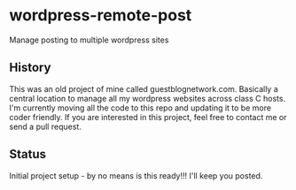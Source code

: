 wordpress-remote-post
=====================

Manage posting to multiple wordpress sites

History
-------

This was an old project of mine called guestblognetwork.com. Basically a central location to manage all my wordpress websites across class C hosts. I'm currently moving all the code to this repo and updating it to be more coder friendly. If you are interested in this project, feel free to contact me or send a pull request.

Status
------

Initial project setup - by no means is this ready!!! I'll keep you posted.
